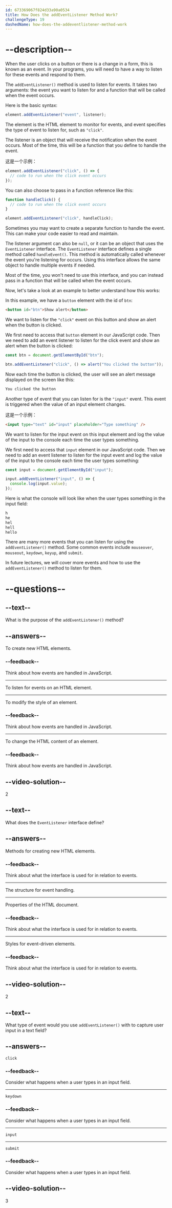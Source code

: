 ```yaml
---
id: 673369067f824d33a90a0534
title: How Does the addEventListener Method Work?
challengeType: 19
dashedName: how-does-the-addeventlistener-method-work
---
```


# --description--

When the user clicks on a button or there is a change in a form, this is known as an event. In your programs, you will need to have a way to listen for these events and respond to them.

The `addEventListener()` method is used to listen for events. It takes two arguments: the event you want to listen for and a function that will be called when the event occurs.

Here is the basic syntax:

```js
element.addEventListener("event", listener);
```

The element is the HTML element to monitor for events, and event specifies the type of event to listen for, such as `"click"`.

The listener is an object that will receive the notification when the event occurs. Most of the time, this will be a function that you define to handle the event.

这是一个示例：

```js
element.addEventListener("click", () => {
  // code to run when the click event occurs
});
```

You can also choose to pass in a function reference like this:

```js
function handleClick() {
  // code to run when the click event occurs
}

element.addEventListener("click", handleClick);
```

Sometimes you may want to create a separate function to handle the event. This can make your code easier to read and maintain.

The listener argument can also be `null`, or it can be an object that uses the `EventListener` interface. The `EventListener` interface defines a single method called `handleEvent()`. This method is automatically called whenever the event you're listening for occurs. Using this interface allows the same object to handle multiple events if needed.

Most of the time, you won't need to use this interface, and you can instead pass in a function that will be called when the event occurs.

Now, let's take a look at an example to better understand how this works:

In this example, we have a `button` element with the id of `btn`:

```html
<button id="btn">Show alert</button>
```

We want to listen for the `"click"` event on this button and show an alert when the button is clicked.

We first need to access that `button` element in our JavaScript code. Then we need to add an event listener to listen for the click event and show an alert when the button is clicked:

```js
const btn = document.getElementById("btn");

btn.addEventListener("click", () => alert("You clicked the button"));
```

Now each time the button is clicked, the user will see an alert message displayed on the screen like this:

```md
You clicked the button
```

Another type of event that you can listen for is the `"input"` event. This event is triggered when the value of an input element changes.

这是一个示例：

```html
<input type="text" id="input" placeholder="Type something" />
```

We want to listen for the input event on this input element and log the value of the input to the console each time the user types something.

We first need to access that `input` element in our JavaScript code. Then we need to add an event listener to listen for the input event and log the value of the input to the console each time the user types something:

```js
const input = document.getElementById("input");

input.addEventListener("input", () => {
  console.log(input.value);
});
```

Here is what the console will look like when the user types something in the input field:

```md
h
he
hel
hell
hello
```

There are many more events that you can listen for using the `addEventListener()` method. Some common events include `mouseover`, `mouseout`, `keydown`, `keyup`, and `submit`.

In future lectures, we will cover more events and how to use the `addEventListener()` method to listen for them.

# --questions--

## --text--

What is the purpose of the `addEventListener()` method?

## --answers--

To create new HTML elements.

### --feedback--

Think about how events are handled in JavaScript.

---

To listen for events on an HTML element.

---

To modify the style of an element.

### --feedback--

Think about how events are handled in JavaScript.

---

To change the HTML content of an element.

### --feedback--

Think about how events are handled in JavaScript.

## --video-solution--

2

## --text--

What does the `EventListener` interface define?

## --answers--

Methods for creating new HTML elements.

### --feedback--

Think about what the interface is used for in relation to events.

---

The structure for event handling.

---

Properties of the HTML document.

### --feedback--

Think about what the interface is used for in relation to events.

---

Styles for event-driven elements.

### --feedback--

Think about what the interface is used for in relation to events.

## --video-solution--

2

## --text--

What type of event would you use `addEventListener()` with to capture user input in a text field?

## --answers--

`click`

### --feedback--

Consider what happens when a user types in an input field.

---

`keydown`

### --feedback--

Consider what happens when a user types in an input field.

---

`input`

---

`submit`

### --feedback--

Consider what happens when a user types in an input field.

## --video-solution--

3
